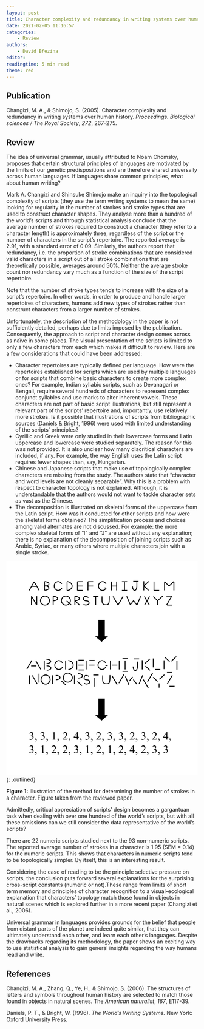 ```yaml
---
layout: post
title: Character complexity and redundancy in writing systems over human history
date: 2021-02-05 11:16:57
categories:
    - Review
authors:
    - David Březina
editor:
readingtime: 5 min read
theme: red
---
```


## Publication

Changizi, M. A., & Shimojo, S. (2005). Character complexity and redundancy in writing systems over human history. *Proceedings. Biological sciences / The Royal Society*, *272*, 267-275.

## Review

The idea of universal grammar, usually attributed to Noam Chomsky, proposes that certain structural principles of languages are motivated by the limits of our genetic predispositions and are therefore shared universally across human languages. If languages share common principles, what about human writing?

Mark A. Changizi and Shinsuke Shimojo make an inquiry into the topological complexity of scripts (they use the term writing systems to mean the same) looking for regularity in the number of strokes and stroke types that are used to construct character shapes. They analyse more than a hundred of the world’s scripts and through statistical analysis conclude that the average number of strokes required to construct a character (they refer to a character length) is approximately three, regardless of the script or the number of characters in the script’s repertoire. The reported average is 2.91, with a standard error of 0.09. Similarly, the authors report that redundancy, i.e. the proportion of stroke combinations that are considered valid characters in a script out of all stroke combinations that are theoretically possible, averages around 50%. Neither the average stroke count nor redundancy vary much as a function of the size of the script repertoire.

Note that the number of stroke types tends to increase with the size of a script’s repertoire. In other words, in order to produce and handle larger repertoires of characters, humans add new types of strokes rather than construct characters from a larger number of strokes.

Unfortunately, the description of the methodology in the paper is not sufficiently detailed, perhaps due to limits imposed by the publication. Consequently, the approach to script and character design comes across as naïve in some places. The visual presentation of the scripts is limited to only a few characters from each which makes it difficult to review. Here are a few considerations that could have been addressed:

- Character repertoires are typically defined per language. How were the repertoires established for scripts which are used by multiple languages or for scripts that combine basic characters to create more complex ones? For example, Indian syllabic scripts, such as Devanagari or Bengali, require several hundreds of characters to represent complex conjunct syllables and use marks to alter inherent vowels. These characters are not part of basic script illustrations, but still represent a relevant part of the scripts’ repertoire and, importantly, use relatively more strokes. Is it possible that illustrations of scripts from bibliographic sources (Daniels & Bright, 1996) were used with limited understanding of the scripts’ principles?
- Cyrillic and Greek were only studied in their lowercase forms and Latin uppercase and lowercase were studied separately. The reason for this was not provided. It is also unclear how many diacritical characters are included, if any. For example, the way English uses the Latin script requires fewer shapes than, say, Hungarian.
- Chinese and Japanese scripts that make use of topologically complex characters are missing from the study. The authors state that “character and word levels are not cleanly separable”. Why this is a problem with respect to character topology is not explained. Although, it is understandable that the authors would not want to tackle character sets as vast as the Chinese.
- The decomposition is illustrated on skeletal forms of the uppercase from the Latin script. How was it conducted for other scripts and how were the skeletal forms obtained? The simplification process and choices among valid alternates are not discussed. For example: the more complex skeletal forms of “I” and “J” are used without any explanation; there is no explanation of the decomposition of joining scripts such as Arabic, Syriac, or many others where multiple characters join with a single stroke.

![Illustration of the method for determining the number of strokes in a character. Figure taken from the reviewed paper.](/assets/2021-02-05-character-complexity-and-redundancy-in-writing-systems-over-human-history/character-decomposition.svg){: .outlined}

**Figure 1:** illustration of the method for determining the number of strokes in a character. Figure taken from the reviewed paper.

Admittedly, critical appreciation of scripts’ design becomes a gargantuan task when dealing with over one hundred of the world’s scripts, but with all these omissions can we still consider the data representative of the world’s scripts?

There are 22 numeric scripts studied next to the 93 non-numeric scripts. The reported average number of strokes in a character is 1.95 (SEM = 0.14) for the numeric scripts. This shows that characters in numeric scripts tend to be topologically simpler. By itself, this is an interesting result.

Considering the ease of reading to be the principle selective pressure on scripts, the conclusion puts forward several explanations for the surprising cross-script constants (numeric or not).These range from limits of short term memory and principles of character recognition to a visual-ecological explanation that characters’ topology match those found in objects in natural scenes which is explored further in a more recent paper (Changizi et al., 2006).

Universal grammar in languages provides grounds for the belief that people from distant parts of the planet are indeed quite similar, that they can ultimately understand each other, and learn each other’s languages. Despite the drawbacks regarding its methodology, the paper shows an exciting way to use statistical analysis to gain general insights regarding the way humans read and write.

## References

Changizi, M. A., Zhang, Q., Ye, H., & Shimojo, S. (2006). The structures of letters and symbols throughout human history are selected to match those found in objects in natural scenes. The *American naturalist*, *167*, E117-39.

Daniels, P. T., & Bright, W. (1996). *The World’s Writing Systems.* New York: Oxford University Press.
